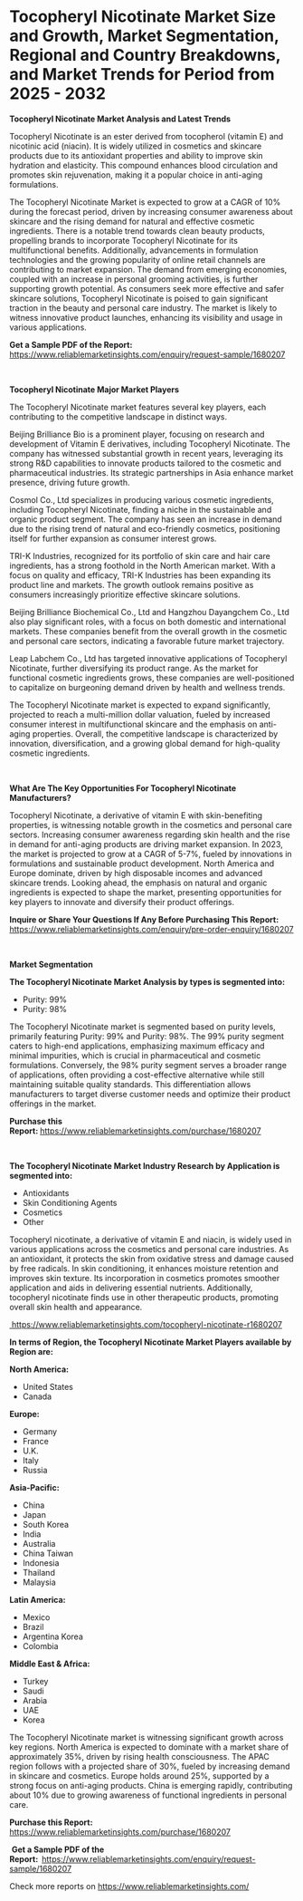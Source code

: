 <p><h1>Tocopheryl Nicotinate Market Size and Growth, Market Segmentation, Regional and Country Breakdowns, and Market Trends for Period from 2025 -  2032</h1></p><p><strong>Tocopheryl Nicotinate Market Analysis and Latest Trends</strong></p>
<p><p>Tocopheryl Nicotinate is an ester derived from tocopherol (vitamin E) and nicotinic acid (niacin). It is widely utilized in cosmetics and skincare products due to its antioxidant properties and ability to improve skin hydration and elasticity. This compound enhances blood circulation and promotes skin rejuvenation, making it a popular choice in anti-aging formulations.</p><p>The Tocopheryl Nicotinate Market is expected to grow at a CAGR of 10% during the forecast period, driven by increasing consumer awareness about skincare and the rising demand for natural and effective cosmetic ingredients. There is a notable trend towards clean beauty products, propelling brands to incorporate Tocopheryl Nicotinate for its multifunctional benefits. Additionally, advancements in formulation technologies and the growing popularity of online retail channels are contributing to market expansion. The demand from emerging economies, coupled with an increase in personal grooming activities, is further supporting growth potential. As consumers seek more effective and safer skincare solutions, Tocopheryl Nicotinate is poised to gain significant traction in the beauty and personal care industry. The market is likely to witness innovative product launches, enhancing its visibility and usage in various applications.</p></p>
<p><strong>Get a Sample PDF of the Report:&nbsp;</strong> <a href="https://www.reliablemarketinsights.com/enquiry/request-sample/1680207?utm_campaign=2198&utm_medium=2&utm_source=Github&utm_content=ia&utm_term=08032025&utm_id=tocopheryl-nicotinate">https://www.reliablemarketinsights.com/enquiry/request-sample/1680207</a></p>
<p>&nbsp;</p>
<p><strong>Tocopheryl Nicotinate Major Market Players</strong></p>
<p><p>The Tocopheryl Nicotinate market features several key players, each contributing to the competitive landscape in distinct ways. </p><p>Beijing Brilliance Bio is a prominent player, focusing on research and development of Vitamin E derivatives, including Tocopheryl Nicotinate. The company has witnessed substantial growth in recent years, leveraging its strong R&D capabilities to innovate products tailored to the cosmetic and pharmaceutical industries. Its strategic partnerships in Asia enhance market presence, driving future growth.</p><p>Cosmol Co., Ltd specializes in producing various cosmetic ingredients, including Tocopheryl Nicotinate, finding a niche in the sustainable and organic product segment. The company has seen an increase in demand due to the rising trend of natural and eco-friendly cosmetics, positioning itself for further expansion as consumer interest grows.</p><p>TRI-K Industries, recognized for its portfolio of skin care and hair care ingredients, has a strong foothold in the North American market. With a focus on quality and efficacy, TRI-K Industries has been expanding its product line and markets. The growth outlook remains positive as consumers increasingly prioritize effective skincare solutions.</p><p>Beijing Brilliance Biochemical Co., Ltd and Hangzhou Dayangchem Co., Ltd also play significant roles, with a focus on both domestic and international markets. These companies benefit from the overall growth in the cosmetic and personal care sectors, indicating a favorable future market trajectory.</p><p>Leap Labchem Co., Ltd has targeted innovative applications of Tocopheryl Nicotinate, further diversifying its product range. As the market for functional cosmetic ingredients grows, these companies are well-positioned to capitalize on burgeoning demand driven by health and wellness trends.</p><p>The Tocopheryl Nicotinate market is expected to expand significantly, projected to reach a multi-million dollar valuation, fueled by increased consumer interest in multifunctional skincare and the emphasis on anti-aging properties. Overall, the competitive landscape is characterized by innovation, diversification, and a growing global demand for high-quality cosmetic ingredients.</p></p>
<p>&nbsp;</p>
<p><strong>What Are The Key Opportunities For Tocopheryl Nicotinate Manufacturers?</strong></p>
<p><p>Tocopheryl Nicotinate, a derivative of vitamin E with skin-benefiting properties, is witnessing notable growth in the cosmetics and personal care sectors. Increasing consumer awareness regarding skin health and the rise in demand for anti-aging products are driving market expansion. In 2023, the market is projected to grow at a CAGR of 5-7%, fueled by innovations in formulations and sustainable product development. North America and Europe dominate, driven by high disposable incomes and advanced skincare trends. Looking ahead, the emphasis on natural and organic ingredients is expected to shape the market, presenting opportunities for key players to innovate and diversify their product offerings.</p></p>
<p><strong>Inquire or Share Your Questions If Any Before Purchasing This Report:</strong> <a href="https://www.reliablemarketinsights.com/enquiry/pre-order-enquiry/1680207?utm_campaign=2198&utm_medium=2&utm_source=Github&utm_content=ia&utm_term=08032025&utm_id=tocopheryl-nicotinate">https://www.reliablemarketinsights.com/enquiry/pre-order-enquiry/1680207</a></p>
<p>&nbsp;</p>
<p><strong>Market Segmentation</strong></p>
<p><strong>The Tocopheryl Nicotinate Market Analysis by types is segmented into:</strong></p>
<p><ul><li>Purity: 99%</li><li>Purity: 98%</li></ul></p>
<p><p>The Tocopheryl Nicotinate market is segmented based on purity levels, primarily featuring Purity: 99% and Purity: 98%. The 99% purity segment caters to high-end applications, emphasizing maximum efficacy and minimal impurities, which is crucial in pharmaceutical and cosmetic formulations. Conversely, the 98% purity segment serves a broader range of applications, often providing a cost-effective alternative while still maintaining suitable quality standards. This differentiation allows manufacturers to target diverse customer needs and optimize their product offerings in the market.</p></p>
<p><strong>Purchase this Report:&nbsp;</strong><a href="https://www.reliablemarketinsights.com/purchase/1680207?utm_campaign=2198&utm_medium=2&utm_source=Github&utm_content=ia&utm_term=08032025&utm_id=tocopheryl-nicotinate">https://www.reliablemarketinsights.com/purchase/1680207</a></p>
<p>&nbsp;</p>
<p><strong>The Tocopheryl Nicotinate Market Industry Research by Application is segmented into:</strong></p>
<p><ul><li>Antioxidants</li><li>Skin Conditioning Agents</li><li>Cosmetics</li><li>Other</li></ul></p>
<p><p>Tocopheryl nicotinate, a derivative of vitamin E and niacin, is widely used in various applications across the cosmetics and personal care industries. As an antioxidant, it protects the skin from oxidative stress and damage caused by free radicals. In skin conditioning, it enhances moisture retention and improves skin texture. Its incorporation in cosmetics promotes smoother application and aids in delivering essential nutrients. Additionally, tocopheryl nicotinate finds use in other therapeutic products, promoting overall skin health and appearance.</p></p>
<p><a href="https://www.reliablemarketinsights.com/tocopheryl-nicotinate-r1680207?utm_campaign=2198&utm_medium=2&utm_source=Github&utm_content=ia&utm_term=08032025&utm_id=tocopheryl-nicotinate">&nbsp;https://www.reliablemarketinsights.com/tocopheryl-nicotinate-r1680207</a></p>
<p><strong>In terms of Region, the Tocopheryl Nicotinate Market Players available by Region are:</strong></p>
<p>
    <p> <strong> North America: </strong>
        <ul>
            <li>United States</li>
            <li>Canada</li>
        </ul>
        </p> 
    <p> <strong> Europe: </strong>
        <ul>
            <li>Germany</li>
            <li>France</li>
            <li>U.K.</li>
            <li>Italy</li>
            <li>Russia</li>
        </ul>
        </p> 
    <p> <strong> Asia-Pacific: </strong>
        <ul>
            <li>China</li>
            <li>Japan</li>
            <li>South Korea</li>
            <li>India</li>
            <li>Australia</li>
            <li>China Taiwan</li>
            <li>Indonesia</li>
            <li>Thailand</li>
            <li>Malaysia</li>
        </ul>
        </p> 
    <p> <strong> Latin America: </strong>
        <ul>
            <li>Mexico</li>
            <li>Brazil</li>
            <li>Argentina Korea</li>
            <li>Colombia</li>
        </ul>
        </p> 
    <p> <strong> Middle East & Africa: </strong>
        <ul>
            <li>Turkey</li>
            <li>Saudi</li>
            <li>Arabia</li>
            <li>UAE</li>
            <li>Korea</li>
        </ul>
    </p>
    </p>
<p><p>The Tocopheryl Nicotinate market is witnessing significant growth across key regions. North America is expected to dominate with a market share of approximately 35%, driven by rising health consciousness. The APAC region follows with a projected share of 30%, fueled by increasing demand in skincare and cosmetics. Europe holds around 25%, supported by a strong focus on anti-aging products. China is emerging rapidly, contributing about 10% due to growing awareness of functional ingredients in personal care.</p></p>
<p><strong>Purchase this Report: </strong><a href="https://www.reliablemarketinsights.com/purchase/1680207?utm_campaign=2198&utm_medium=2&utm_source=Github&utm_content=ia&utm_term=08032025&utm_id=tocopheryl-nicotinate">https://www.reliablemarketinsights.com/purchase/1680207</a></p>
<p>&nbsp;<strong>Get a Sample PDF of the Report:&nbsp;&nbsp;</strong><a href="https://www.reliablemarketinsights.com/enquiry/request-sample/1680207?utm_campaign=2198&utm_medium=2&utm_source=Github&utm_content=ia&utm_term=08032025&utm_id=tocopheryl-nicotinate">https://www.reliablemarketinsights.com/enquiry/request-sample/1680207</a></p>
<p><strong></strong></p>
<p>Check more reports on <a href="https://www.reliablemarketinsights.com/?utm_campaign=2198&utm_medium=2&utm_source=Github&utm_content=ia&utm_term=08032025&utm_id=tocopheryl-nicotinate">https://www.reliablemarketinsights.com/</a></p>